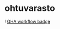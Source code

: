 # ohtuvarasto
! [GHA workflow badge](https://github.com/Vellemu/ohtuvarasto/workflows/CI/badge.svg)
